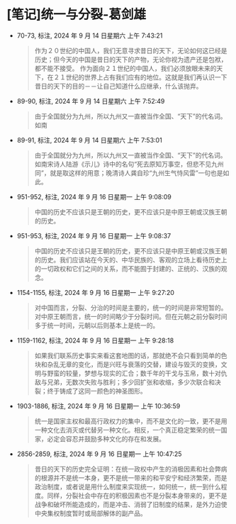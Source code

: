 # [笔记]统一与分裂-葛剑雄


-   70-73, 标注, 2024 年 9 月 14 日星期六 上午 7:43:21

    > 作为２０世纪的中国人，我们无意寻求昔日的天下，无论如何这已经是历史；但今天的中国是昔日的天下的产物，无论你视为遗产还是包袱，都不能不接受。 作为面向２１世纪的中国人，我们必须放眼未来的天下，在２１世纪的世界上占有我们应有的地位。这就是我们再认识一下昔日的天下的目的－－让自己知道什么应继承，什么该抛弃。

-   89-90, 标注, 2024 年 9 月 14 日星期六 上午 7:52:49

    > 由于全国就分为九州，所以九州又一直被当作全国、“天下”的代名词。如南

-   89-91, 标注, 2024 年 9 月 14 日星期六 上午 7:53:01

    > 由于全国就分为九州，所以九州又一直被当作全国、“天下”的代名词。如南宋诗人陆游《示儿》诗中的名句“死去原知万事空，但悲不见九州同”，就是取这样的用意；晚清诗人龚自珍“九州生气恃风雷”一句也是如此。

-   951-952, 标注, 2024 年 9 月 16 日星期一 上午 9:08:09

    > 中国的历史不应该只是王朝的历史，更不应该只是中原王朝或汉族王朝的历史。

-   951-953, 标注, 2024 年 9 月 16 日星期一 上午 9:08:37

    > 中国的历史不应该只是王朝的历史，更不应该只是中原王朝或汉族王朝的历史。我们应该站在今天的、中华民族的、客观的立场上看待历史上的一切政权和它们之间的关系，而不能囿于封建的、正统的、汉族的观念。

-   1154-1155, 标注, 2024 年 9 月 16 日星期一 上午 9:27:20

    > 对中国而言，分裂、分治的时间是主要的，统一的时间是非常短暂的。对中原王朝而言，统一的时间略少于分裂时间。但在元朝之前分裂时间多于统一时间，元朝以后则基本上是统一的。

-   1159-1162, 标注, 2024 年 9 月 16 日星期一 上午 9:28:18

    > 如果我们联系历史事实来看这套地图的话，那就绝不会只看到简单的色块和杂乱无章的变化，而是兴旺与衰落的交替，建设与毁灭的变换，文明与野蛮的较量，梦想与现实的汇合；数千年的干戈与玉帛，数十对仇敌与兄弟，无数次失败与胜利；多少回扩张和收缩，多少次联合和决裂；终于铸成了这同一颜色的神圣图形。

-   1903-1886, 标注, 2024 年 9 月 16 日星期一 上午 10:36:59

    > 统一是国家主权和最高行政权力的集中，而不是文化的一致，更不是用一种文化去消灭或代替另一种文化。相反，一个真正稳定繁荣的统一国家，必定会容忍并鼓励多种文化的存在和发展。

-   2856-2859, 标注, 2024 年 9 月 16 日星期一 上午 10:47:25

    > 昔日的天下的历史完全证明：在统一政权中产生的消极因素和社会弊病的根源并不是统一本身，更不是统一带来的和平安宁和经济繁荣，而是政治制度，或者说是用什么制度来实现统一，如何统一，统一到什么程度。同样，分裂社会中存在的积极因素也不是分裂本身带来的，更不是战争和破坏所能造成的，而是冲击、消弱了旧制度的结果，是外力迫使中央集权制度暂时或局部解体的副产品。

